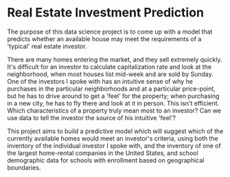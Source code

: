 # Real Estate Investment Prediction

The purpose of this data science project is to come up with a model that predicts whether an available house may meet the requirements of a 'typical' real estate investor.

There are many homes entering the market, and they sell extremely quickly. It's difficult for an investor to calculate capitalization rate and look at the neighborhood, when most houses list mid-week and are sold by Sunday. One of the investors I spoke with has an intuitive sense of why he purchases in the particular neighborhoods and at a particular price-point, but he has to drive around to get a 'feel' for the property; when purchasing in a new city, he has to fly there and look at it in person. This isn't efficient. Which characteristics of a property truly mean most to an investor? Can we use data to tell the investor the source of his intuitive 'feel'?

This project aims to build a predictive model which will suggest which of the currently available homes would meet an investor's criteria, using both the inventory of the individual investor I spoke with, and the inventory of one of the largest home-rental companies in the United States, and school demographic data for schools with enrollment based on geographical boundaries.
